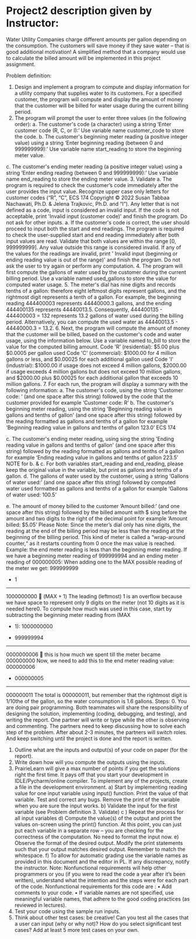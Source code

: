 # Project2 description given by Instructor:

Water Utility Companies charge different amounts per gallon depending on the  consumption. The customers will save money if they save water – that is good additional motivation! A  simplified method that a company would use to calculate the billed amount will be implemented in this  project assignment.

Problem definition:
1. Design and implement a program to compute and display information for a utility company that
supplies water to its customers. For a specified customer, the program will compute and display 
the amount of money that the customer will be billed for water usage during the current billing 
period.
2. The program will prompt the user to enter three values (in the following order):
a. The customer's code (a character) using a string ‘Enter customer code (R, C, or I):’ 
Use variable name customer_code to store the code.
b. The customer's beginning meter reading (a positive integer value) using a string ‘Enter 
beginning reading (between 0 and 999999999):’
Use variable name start_reading to store the beginning meter value. 
 
c. The customer's ending meter reading (a positive integer value) using a string ‘Enter ending 
reading (between 0 and 999999999):’
Use variable name end_reading to store the ending meter value. 
3. Validate
a. The program is required to check the customer’s code immediately after the user 
provides the input value. Recognize upper case only letters for customer codes (“R”, “C”, 
ECS 174 
Copyright © 2022 Susan Tabbaa Nachawati, Ph.D. & Jelena Trajkovic, Ph.D. 
and “I”). Any letter that is not defined as a code, input is considered an invalid input. If 
the code is not acceptable, print 'Invalid input (customer code)' and finish the program. 
Do not ask for other inputs.
a. If the customer's code is correct, the user should proceed to input both the start and end 
readings. The program is required to check the user-supplied start and end reading 
immediately after both input values are read. Validate that both values are within the 
range [0, 999999999]. Any value outside this range is considered invalid. If any of the 
values for the readings are invalid, print ' Invalid input (beginning or ending reading value 
is out of the range)' and finish the program. Do not ask the user to try again or perform 
any computation.
4. The program will first compute the gallons of water used by the customer during the current 
billing period. Use a variable named used_gallons to store the value for computed water 
usage.
5. The meter's dial has nine digits and records tenths of a gallon: therefore eight leftmost digits 
represent gallons, and the rightmost digit represents a tenth of a gallon. 
For example, the beginning reading 444400003 represents 44440000.3 gallons, and the ending 
444400135 represents 44440013.5. Consequently, 444400135 - 444400003 = 132 represents 13.2 
gallons of water used during the billing period. Alternatively, you can compute the used water as 
44440013.5 - 44440000.3 = 13.2. 
6. Next, the program will compute the amount of money that the customer will be billed, based on 
the customer's code and water usage, using the information below. Use a variable named 
to_bill to store the value for the computed billing amount.
 Code 'R' (residential):
 $5.00 plus $0.0005 per gallon used
 Code 'C' (commercial):
 $1000.00 for 4 million gallons or less, and $0.00025 for each additional gallon used
 Code 'I' (industrial):
$1000.00 if usage does not exceed 4 million gallons, 
$2000.00 if usage exceeds 4 million gallons but does not exceed 10 million gallons, and 
$2000.00 plus $0.00025 for each additional gallon that exceeds 10 million gallons.
7. For each run, the program will display a summary with the following information:
 a. The customer's code, using the string ‘Customer code: ‘ (and one space after this string) 
followed by the code that the customer provided
for example ‘Customer code: R’
 b. The customer's beginning meter reading, using the string 'Beginning reading value in gallons 
and tenths of gallon' (and one space after this string) followed by the reading formatted as gallons and 
tenths of a gallon
for example ‘Beginning reading value in gallons and tenths of gallon 123.0’
ECS 174 

 c. The customer's ending meter reading, using sing the string 'Ending reading value in gallons and 
tenths of gallon' (and one space after this string) followed by the reading formatted as gallons and tenths 
of a gallon
for example ‘Ending reading value in gallons and tenths of gallon 223.5’ 
NOTE for b. & c. For both variables start_reading and end_reading, please keep the 
original value in the variable, but print as gallons and tenths of a gallon. 
 d. The gallons of water used by the customer, using a string ‘Gallons of water used:’ (and one 
space after this string) followed by computed water used formatted as gallons and tenths of a gallon
for example ‘Gallons of water used: 100.5‘ 
 
 e. The amount of money billed to the customer ‘Amount billed:’ (and one space after this string) 
followed by the billed amount with $ sing before the amount and two digits to the right of the decimal 
point
for example ‘Amount billed: $5.05’ 
Please Note:
Since the meter’s dial only has nine digits, the reading at the end of the billing period may be less than 
the reading at the beginning of the billing period. This kind of meter is called a “wrap-around counter,“ 
as it restarts counting from 0 once the max value is reached.
Example: the end meter reading is less than the beginning meter reading.
If we have a beginning meter reading of 999999994 and an ending meter reading of 000000005:
When adding one to the MAX possible reading of the meter we get:
 999999999
+ 1
---------------------
1000000000  (MAX + 1)
The leading (leftmost) 1 is an overflow because we have space to represent only 9 digits on the meter (not 
10 digits as it is needed here0.
To compute how much was used in this case, start by subtracting the beginning meter reading from (MAX 
+ 1): 
 1000000000
- 999999994 
--------------------
 0000000006  this is how much we spent till the meter became 000000000
Now, we need to add this to the end meter reading value:
 000000006 
+ 000000005
-----------------------
 000000011
The total is 000000011, but remember that the rightmost digit is 1/10the of the gallon, so the water 
consumption is 1.6 gallons.
Steps: 
0. You are doing pair programming. Both teammates will share the responsibility of designing the solution, 
implementing (coding, debugging, and testing), and writing the report. One partner will write or type 
while the other is observing and commenting. The partners need to keep discussing how to solve each 
step of the problem. After about 2-3 minutes, the partners will switch roles. And keep switching until the 
project is done and the report is written.
1. Outline what are the inputs and output(s) of your code on paper (for the report).
2. Write down how will you compute the outputs using the inputs.
3. PrairieLearn will give a max number of points if you get the solutions right the first time. It pays off that 
you start your development in IDLE/Pycharm/online compiler. To implement any of the projects, create a 
file in the development environment. 
a) Start by implementing reading value for one input variable using input() function. Print the 
value of that variable. Test and correct any bugs. Remove the print of the variable when you are sure the 
input works. 
b) Validate the input for the first variable (see Problem definition 3. Validate)
c ) Repeat the process for all input variables
d) Compute the value(s) of the output and print the values on-screen using the print() function. 
At this point, you can just put each variable in a separate row – you are checking for the correctness of 
the computation. No need to format the input now.
e) Observe the format of the desired output. Modify the print statements such that your output 
matches desired output. Remember to match the whitespace. 
f) To allow for automatic grading use the variable names as provided in this document and the 
editor in PL. If any discrepancy, notify the instructor. 
Note: Nonfunctional requirements will help other programmers or you (if you were to read the code a 
year after it’s been written), understand what the intention and the steps were for each part of the code. 
Nonfunctional requirements for this code are :
• Add comments to your code.
• If variable names are not specified, use meaningful variable names, that adhere to the good 
coding practices (as reviewed in lectures).
4. Test your code using the sample run inputs.
5. Think about other test cases: be creative! Can you test all the cases that a user can input (why or why 
not)? How do you select significant test cases? Add at least 5 more test cases on your own.
